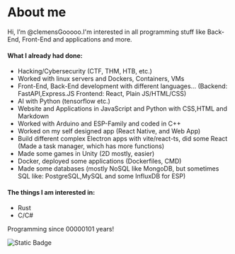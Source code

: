 # About me

Hi, I’m @clemensGooooo.I'm interested in all programming stuff like Back-End, Front-End and applications and more.

#### What I already had done:
- Hacking/Cybersecurity (CTF, THM, HTB, etc.)
- Worked with linux servers and Dockers, Containers, VMs
- Front-End, Back-End development with different languages... (Backend: FastAPI,Express.JS Frontend: React, Plain JS/HTML/CSS)
- AI with Python (tensorflow etc.)
- Website and Applications in JavaScript and Python with CSS,HTML and Markdown
- Worked with Arduino and ESP-Family and coded in C++
- Worked on my self designed app (React Native, and Web App)
- Build different complex Electron apps with vite/react-ts, did some React (Made a task manager, which has more functions)
- Made some games in Unity (2D mostly, easier)
- Docker, deployed some applications (Dockerfiles, CMD)
- Made some databases (mostly NoSQL like MongoDB, but sometimes SQL like: PostgreSQL,MySQL and some InfluxDB for ESP) 

#### The things I am interested in:

- Rust
- C/C#

Programming since 00000101 years!

![Static Badge](https://img.shields.io/badge/%3C%2F%3E-Java_Script-red?style=flat&logo=javascript)
